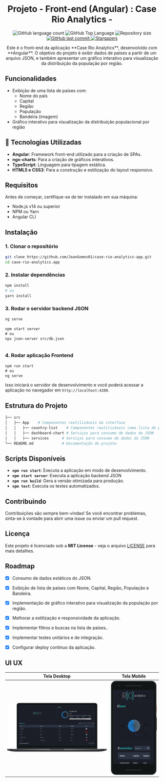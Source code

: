 <h1 align="center">Projeto - Front-end (Angular) : Case Rio Analytics - </h1>

<p align="center">
  <img alt="GitHub language count" src="https://img.shields.io/github/languages/count/JeanGomes01/case-rio-analytics-app">

  <img alt="GitHub Top Language" src="https://img.shields.io/github/languages/top/JeanGomes01/case-rio-analytics-app" />

  <img alt="Repository size" src="https://img.shields.io/github/repo-size/JeanGomes01/case-rio-analytics-app">
  
  <a href="https://github.com/JeanGomes01/Github-Blog/commits/master">
    <img alt="GitHub last commit" src="https://img.shields.io/github/last-commit/JeanGomes01/case-rio-analytics-app">
  </a>
    
   <a href="https://github.com/JeanGomes01/case-rio-analytics-app/stargazers">
    <img alt="Stargazers" src="https://img.shields.io/github/stars/JeanGomes01/case-rio-analytics-app?style=social">
  </a>
</p>

<p align="center">Este é o front-end da aplicação **Case Rio Analytics**, desenvolvido com **Angular**. O objetivo do projeto é exibir dados de países a partir de um arquivo JSON, e também apresentar um gráfico interativo para visualização da distribuição da população por região.
 </p>

## Funcionalidades

- Exibição de uma lista de países com:
  - Nome do país
  - Capital
  - Região
  - População
  - Bandeira (imagem)
- Gráfico interativo para visualização da distribuição populacional por região

## 🚀 Tecnologias Utilizadas

- **Angular**: Framework front-end utilizado para a criação de SPAs.
- **ngx-charts**: Para a criação de gráficos interativos.
- **TypeScript**: Linguagem para tipagem estática.
- **HTML5 e CSS3**: Para a construção e estilização do layout responsivo.

## Requisitos

Antes de começar, certifique-se de ter instalado em sua máquina:

- Node.js v14 ou superior
- NPM ou Yarn
- Angular CLI

## Instalação

### 1. Clonar o repositório

```bash
git clone https://github.com/JeanGomes01/case-rio-analytics-app.git
cd case-rio-analytics.app
```

### 2. Instalar dependências

```bash
npm install
# ou
yarn install


```

### 3. Rodar o servidor backend JSON

```
ng serve

npm start server
# ou
npx json-server src/db.json
```

```

```

### 4. Rodar aplicação Frontend

```
npm run start
# ou
ng serve
```

Isso iniciará o servidor de desenvolvimento e você poderá acessar a aplicação no navegador em `http://localhost:4200`.

## Estrutura do Projeto

```bash
├── src
│   ├── App    # Componentes reutilizáveis da interface
│   │   ├── country-list    # Componentes reutilizáveis como lista de países e gráficos
│   │   ├── dashboard-chart # Serviços para consumo de dados do JSON
│   │   ├── services      # Serviços para consumo de dados do JSON
└── README.md             # Documentação do projeto
```

## Scripts Disponíveis

- **`npm run start`**: Executa a aplicação em modo de desenvolvimento.
- **`npm start server`**: Executa a aplicação backend JSON
- **`npm run build`**: Gera a versão otimizada para produção.
- **`npm test`**: Executa os testes automatizados.

## Contribuindo

Contribuições são sempre bem-vindas! Se você encontrar problemas, sinta-se à vontade para abrir uma issue ou enviar um pull request.

## Licença

Este projeto é licenciado sob a **MIT License** - veja o arquivo [LICENSE](LICENSE) para mais detalhes.

## Roadmap

- [x] Consumo de dados estáticos do JSON.

- [x] Exibição de lista de países com Nome, Capital, Região, População e Bandeira.

- [x] Implementação de gráfico interativo para visualização da população por região.

- [x] Melhorar a estilização e responsividade da aplicação.

- [x] Implementar filtros e buscas na lista de países..

- [x] Implementar testes unitários e de integração.

- [x] Configurar deploy contínuo da aplicação.

<!-- --------------------- -->

## UI UX

|                Tela Desktop                |               Tela Mobile                |
| :----------------------------------------: | :--------------------------------------: |
| ![Tela desktop](./public/tela_desktop.png) | ![Tela mobile](./public/tela_mobile.png) |
